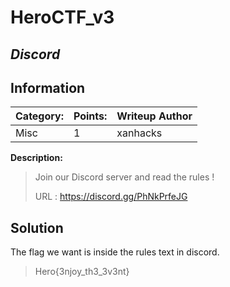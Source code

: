 # __HeroCTF_v3__ 
## _Discord_

## Information

**Category:** | **Points:** | **Writeup Author**
--- | --- | ---
Misc | 1 | xanhacks

**Description:** 

> Join our Discord server and read the rules !
>
>URL : https://discord.gg/PhNkPrfeJG

## Solution
The flag we want is inside the rules text in discord.


> Hero{3njoy_th3_3v3nt}

